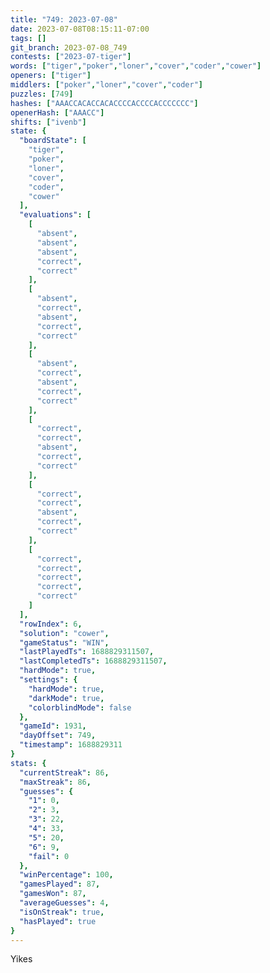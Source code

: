 ```yaml
---
title: "749: 2023-07-08"
date: 2023-07-08T08:15:11-07:00
tags: []
git_branch: 2023-07-08_749
contests: ["2023-07-tiger"]
words: ["tiger","poker","loner","cover","coder","cower"]
openers: ["tiger"]
middlers: ["poker","loner","cover","coder"]
puzzles: [749]
hashes: ["AAACCACACCACACCCCACCCCACCCCCCC"]
openerHash: ["AAACC"]
shifts: ["ivenb"]
state: {
  "boardState": [
    "tiger",
    "poker",
    "loner",
    "cover",
    "coder",
    "cower"
  ],
  "evaluations": [
    [
      "absent",
      "absent",
      "absent",
      "correct",
      "correct"
    ],
    [
      "absent",
      "correct",
      "absent",
      "correct",
      "correct"
    ],
    [
      "absent",
      "correct",
      "absent",
      "correct",
      "correct"
    ],
    [
      "correct",
      "correct",
      "absent",
      "correct",
      "correct"
    ],
    [
      "correct",
      "correct",
      "absent",
      "correct",
      "correct"
    ],
    [
      "correct",
      "correct",
      "correct",
      "correct",
      "correct"
    ]
  ],
  "rowIndex": 6,
  "solution": "cower",
  "gameStatus": "WIN",
  "lastPlayedTs": 1688829311507,
  "lastCompletedTs": 1688829311507,
  "hardMode": true,
  "settings": {
    "hardMode": true,
    "darkMode": true,
    "colorblindMode": false
  },
  "gameId": 1931,
  "dayOffset": 749,
  "timestamp": 1688829311
}
stats: {
  "currentStreak": 86,
  "maxStreak": 86,
  "guesses": {
    "1": 0,
    "2": 3,
    "3": 22,
    "4": 33,
    "5": 20,
    "6": 9,
    "fail": 0
  },
  "winPercentage": 100,
  "gamesPlayed": 87,
  "gamesWon": 87,
  "averageGuesses": 4,
  "isOnStreak": true,
  "hasPlayed": true
}
---
```

<!-- more -->
Yikes
